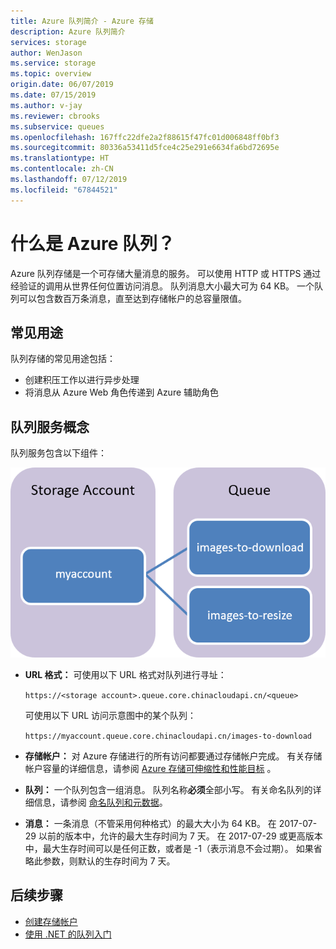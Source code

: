 ```yaml
---
title: Azure 队列简介 - Azure 存储
description: Azure 队列简介
services: storage
author: WenJason
ms.service: storage
ms.topic: overview
origin.date: 06/07/2019
ms.date: 07/15/2019
ms.author: v-jay
ms.reviewer: cbrooks
ms.subservice: queues
ms.openlocfilehash: 167ffc22dfe2a2f88615f47fc01d006848ff0bf3
ms.sourcegitcommit: 80336a53411d5fce4c25e291e6634fa6bd72695e
ms.translationtype: HT
ms.contentlocale: zh-CN
ms.lasthandoff: 07/12/2019
ms.locfileid: "67844521"
---
```

# <a name="what-are-azure-queues"></a>什么是 Azure 队列？

Azure 队列存储是一个可存储大量消息的服务。 可以使用 HTTP 或 HTTPS 通过经验证的调用从世界任何位置访问消息。 队列消息大小最大可为 64 KB。 一个队列可以包含数百万条消息，直至达到存储帐户的总容量限值。

## <a name="common-uses"></a>常见用途

队列存储的常见用途包括：

* 创建积压工作以进行异步处理
* 将消息从 Azure Web 角色传递到 Azure 辅助角色

## <a name="queue-service-concepts"></a>队列服务概念

队列服务包含以下组件：

![队列概念](./media/storage-queues-introduction/queue1.png)

* **URL 格式：** 可使用以下 URL 格式对队列进行寻址：

    `https://<storage account>.queue.core.chinacloudapi.cn/<queue>` 
  
    可使用以下 URL 访问示意图中的某个队列：  
  
    `https://myaccount.queue.core.chinacloudapi.cn/images-to-download`

* **存储帐户：** 对 Azure 存储进行的所有访问都要通过存储帐户完成。 有关存储帐户容量的详细信息，请参阅 [Azure 存储可伸缩性和性能目标](../common/storage-scalability-targets.md?toc=%2fstorage%2fqueues%2ftoc.json) 。

* **队列：** 一个队列包含一组消息。 队列名称**必须**全部小写。 有关命名队列的详细信息，请参阅 [命名队列和元数据](https://msdn.microsoft.com/library/azure/dd179349.aspx)。

* **消息：** 一条消息（不管采用何种格式）的最大大小为 64 KB。 在 2017-07-29 以前的版本中，允许的最大生存时间为 7 天。 在 2017-07-29 或更高版本中，最大生存时间可以是任何正数，或者是 -1（表示消息不会过期）。 如果省略此参数，则默认的生存时间为 7 天。

## <a name="next-steps"></a>后续步骤

* [创建存储帐户](../storage-create-storage-account.md?toc=%2fstorage%2fqueues%2ftoc.json)
* [使用 .NET 的队列入门](storage-dotnet-how-to-use-queues.md)